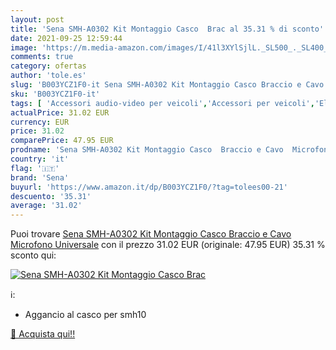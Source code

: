 ```yaml
---
layout: post
title: 'Sena SMH-A0302 Kit Montaggio Casco  Brac al 35.31 % di sconto'
date: 2021-09-25 12:59:44
image: 'https://m.media-amazon.com/images/I/41l3XYlSjlL._SL500_._SL400_.jpg'
comments: true
category: ofertas
author: 'tole.es'
slug: 'B003YCZ1F0-it Sena SMH-A0302 Kit Montaggio Casco Braccio e Cavo...'
sku: 'B003YCZ1F0-it'
tags: [ 'Accessori audio-video per veicoli','Accessori per veicoli','Elettronica','Elettronica per veicoli','Telecomandi audio-video per veicoli','sena', ]
actualPrice: 31.02 EUR
currency: EUR
price: 31.02
comparePrice: 47.95 EUR
prodname: 'Sena SMH-A0302 Kit Montaggio Casco  Braccio e Cavo  Microfono Universale'
country: 'it'
flag: '🇮🇹'
brand: 'Sena'
buyurl: 'https://www.amazon.it/dp/B003YCZ1F0/?tag=tolees00-21'
descuento: '35.31'
average: '31.02'
---
```


Puoi trovare [Sena SMH-A0302 Kit Montaggio Casco  Braccio e Cavo  Microfono Universale](https://www.amazon.it/dp/B003YCZ1F0/?tag=tolees00-21) con il prezzo 31.02 EUR (originale: 47.95 EUR) 35.31 % sconto qui:

[![Sena SMH-A0302 Kit Montaggio Casco  Brac](https://m.media-amazon.com/images/I/41l3XYlSjlL._SL500_._SL400_.jpg)](https://www.amazon.it/dp/B003YCZ1F0/?tag=tolees00-21)

ℹ️:

- Aggancio al casco per smh10

[🛒 Acquista qui!!](https://www.amazon.it/dp/B003YCZ1F0/?tag=tolees00-21)
